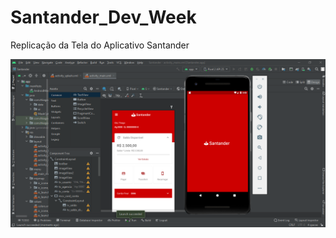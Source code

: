 # Santander_Dev_Week
 Replicação da Tela do Aplicativo Santander
 
<img src="https://github.com/mathfirewall/Santander_Dev_Week/blob/main/video/principal.png"></img>
